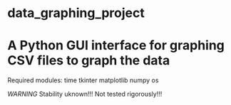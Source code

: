 # data_graphing_project
A Python GUI interface for graphing CSV files to graph the data
==============================================================
Required modules:
time
tkinter
matplotlib
numpy
os

*WARNING* 
Stability uknown!!! 
Not tested rigorously!!!

